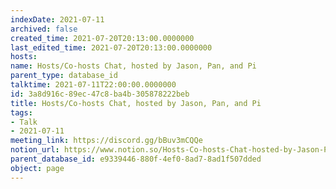 ```yaml
---
indexDate: 2021-07-11
archived: false
created_time: 2021-07-20T20:13:00.0000000
last_edited_time: 2021-07-20T20:13:00.0000000
hosts: 
name: Hosts/Co-hosts Chat, hosted by Jason, Pan, and Pi
parent_type: database_id
talktime: 2021-07-11T22:00:00.0000000
id: 3a8d916c-89ec-47c8-ba4b-305878222beb
title: Hosts/Co-hosts Chat, hosted by Jason, Pan, and Pi
tags:
- Talk
- 2021-07-11
meeting_link: https://discord.gg/bBuv3mCQQe
notion_url: https://www.notion.so/Hosts-Co-hosts-Chat-hosted-by-Jason-Pan-and-Pi-3a8d916c89ec47c8ba4b305878222beb
parent_database_id: e9339446-880f-4ef0-8ad7-8ad1f507dded
object: page
---
```





